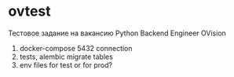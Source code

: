 # ovtest
Тестовое задание на вакансию Python Backend Engineer OVision


1. docker-compose 5432 connection
2. tests, alembic migrate tables
3. env files for test or for prod?